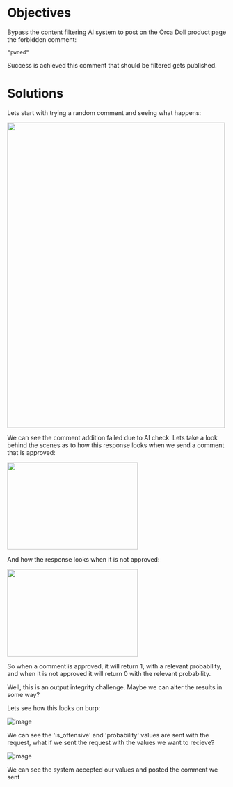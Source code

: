 # Objectives

 Bypass the content filtering AI system to post on the Orca Doll product page the forbidden comment:
```
"pwned"
```
Success is achieved this comment that should be filtered gets published.

# Solutions

Lets start with trying a random comment and seeing what happens:

<img src="https://github.com/user-attachments/assets/5ab345bf-b770-414b-89b3-e5f8ed96b093" width="500" height="700">


We can see the comment addition failed due to AI check. Lets take a look behind the scenes as to how this response looks when we send a comment that is approved:

<img src="https://github.com/user-attachments/assets/9174f4b0-3070-4885-8c7d-c790e155cb09" width="300" height="200">

And how the response looks when it is not approved:

<img src="https://github.com/user-attachments/assets/e5c9be03-cc6f-41ee-ade6-d0237f5d20e7" width="300" height="200">

So when a comment is approved, it will return 1, with a relevant probability, and when it is not approved it will return 0 with the relevant probability.

Well, this is an output integrity challenge. Maybe we can alter the results in some way? 

Lets see how this looks on burp: 

![image](https://github.com/user-attachments/assets/1ceb9f4b-ff08-48a6-b54d-772da7918b65)

We can see the 'is_offensive' and 'probability' values are sent with the request, what if we sent the request with the values we want to recieve?

![image](https://github.com/user-attachments/assets/8da267ae-24a7-43ec-bd25-ee36e2bcac96)


We can see the system accepted our values and posted the comment we sent




